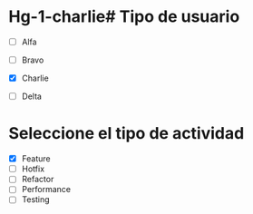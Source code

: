 # Hg-1-charlie# Tipo de usuario
- [ ] Alfa
- [ ] Bravo 
- [x] Charlie
- [ ] Delta


# Seleccione el tipo de actividad
- [x] Feature
- [ ] Hotfix
- [ ] Refactor
- [ ] Performance
- [ ] Testing